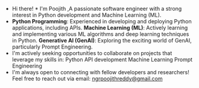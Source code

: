 - Hi there! *  I'm Poojith ,A passionate software engineer with a strong interest in Python development and Machine Learning (ML).
- **Python Programming**: Experienced in developing and deploying Python applications, including APIs.
  **Machine Learning (ML)**: Actively learning and implementing various ML algorithms and deep learning techniques in Python.
  **Generative AI (GenAI)**: Exploring the exciting world of GenAI, particularly Prompt Engineering.
- I'm actively seeking opportunities to collaborate on projects that leverage my skills in:
  Python API development
  Machine Learning
  Prompt Engineering
- I'm always open to connecting with fellow developers and researchers! Feel free to reach out via email: ngrpoojithreddy@gmail.com

<!---
Poojithreddy26/Poojithreddy26 is a ✨ special ✨ repository because its `README.md` (this file) appears on your GitHub profile.
You can click the Preview link to take a look at your changes.
--->
